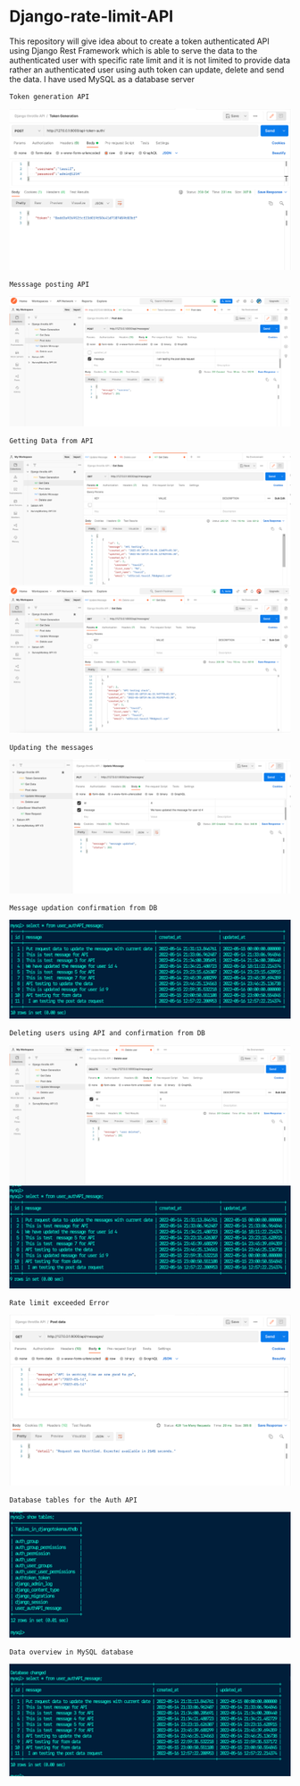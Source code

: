 # Django-rate-limit-API

This repository will give idea about to create a token authenticated API using Django
Rest Framework which is able to serve the data to the authenticated user with specific 
rate limit and it is not limited to provide data rather an authenticated user using 
auth token can update, delete and send the data. I have used MySQL as a database server


```
Token generation API
```
<img src="https://github.com/codingf3ver/Images/blob/main/Django%20rate%20limit%20API/token.png" style="height:200px, width:400px" >
<br>

```
Messsage posting API
```
<img src="https://github.com/codingf3ver/Images/blob/main/Django%20rate%20limit%20API/post-data.png" style="height:200px, width:400px" >
<br>

```
Getting Data from API
```
<img src="https://github.com/codingf3ver/Images/blob/main/Django%20rate%20limit%20API/get-data1.png" style="height:200px, width:400px" >
<br>

<img src="https://github.com/codingf3ver/Images/blob/main/Django%20rate%20limit%20API/gtdata2.png" style="height:200px, width:400px" >
<br>

```
Updating the messages 
```
<img src="https://github.com/codingf3ver/Images/blob/main/Django%20rate%20limit%20API/update.png" style="height:200px, width:400px" >
<br>

```
Message updation confirmation from DB
```
<img src="https://github.com/codingf3ver/Images/blob/main/Django%20rate%20limit%20API/updatedb.png" style="height:200px, width:400px" >
<br>

```
Deleting users using API and confirmation from DB
```
<img src="https://github.com/codingf3ver/Images/blob/main/Django%20rate%20limit%20API/delete.png" style="height:200px, width:400px" >
<br>
<img src="https://github.com/codingf3ver/Images/blob/main/Django%20rate%20limit%20API/deletedb.png" style="height:200px, width:400px" >
<br>



```
Rate limit exceeded Error
```
<img src="https://github.com/codingf3ver/Images/blob/main/Django%20rate%20limit%20API/rate-limit.png" style="height:200px, width:400px" >
<br>

```
Database tables for the Auth API
```
<img src="https://github.com/codingf3ver/Images/blob/main/Django%20rate%20limit%20API/db1.png" style="height:200px, width:400px" >
<br>

```
Data overview in MySQL database
```
<img src="https://github.com/codingf3ver/Images/blob/main/Django%20rate%20limit%20API/db2.png" style="height:200px, width:400px" >
<br>



















